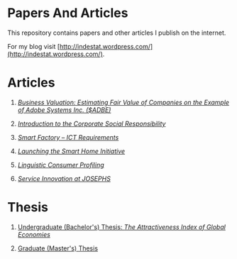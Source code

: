 # Papers And Articles

This repository contains papers and other articles I publish on the internet. 

For my blog visit [http://indestat.wordpress.com/](http://indestat.wordpress.com/).


# Articles

1. [*Business Valuation: Estimating Fair Value of Companies on the Example of Adobe Systems Inc. ($ADBE)*](http://dmpe.github.io/PapersAndArticles/BusinessValuationOfAdobe)

2. [*Introduction to the Corporate Social Responsibility*](http://dmpe.github.io/PapersAndArticles/IntroToCSR/)

3. [*Smart Factory – ICT Requirements*](https://dmpe.github.io/PapersAndArticles/ICTRequirementsOfSmartFactories/) 

4. [*Launching the Smart Home Initiative*](https://dmpe.github.io/PapersAndArticles/SmartHomeInitiative/)  

5. [*Linguistic Consumer Profiling*](https://dmpe.github.io/PapersAndArticles/LingConsProf)

6. [*Service Innovation at JOSEPHS*](https://dmpe.github.io/PapersAndArticles/ServiceInnovation/)

# Thesis
1. [Undergraduate (Bachelor's) Thesis: *The Attractiveness Index of Global Economies*](http://dmpe.github.io/PapersAndArticles/thesis/)

2. [Graduate (Master's) Thesis](https://www.github.com/dmpe/master)
